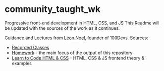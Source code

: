 # community_taught_wk
Progressive front-end development in HTML, CSS, and JS
This Readme will be updated with the sources of the work as it continues.

Guidance and Lectures from [Leon Noel](https://leonnoel.com/), founder of 100Devs.
Sources:
 - [Recorded Classes](https://communitytaught.org/class/all)
 - [Homework](https://communitytaught.org/hw/all) - the main focus of the output of this repository
 - [Learn to Code HTML & CSS](https://learn.shayhowe.com/html-css/) - HTML, CSS & JS frontend theory & examples

